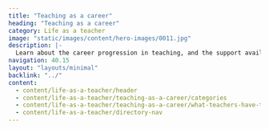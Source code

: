 ```yaml
---
title: "Teaching as a career"
heading: "Teaching as a career"
category: Life as a teacher
image: "static/images/content/hero-images/0011.jpg"
description: |-
  Learn about the career progression in teaching, and the support available for early career teachers.
navigation: 40.15
layout: "layouts/minimal"
backlink: "../"
content:
  - content/life-as-a-teacher/header
  - content/life-as-a-teacher/teaching-as-a-career/categories
  - content/life-as-a-teacher/teaching-as-a-career/what-teachers-have-to-say
  - content/life-as-a-teacher/directory-nav
---
```

